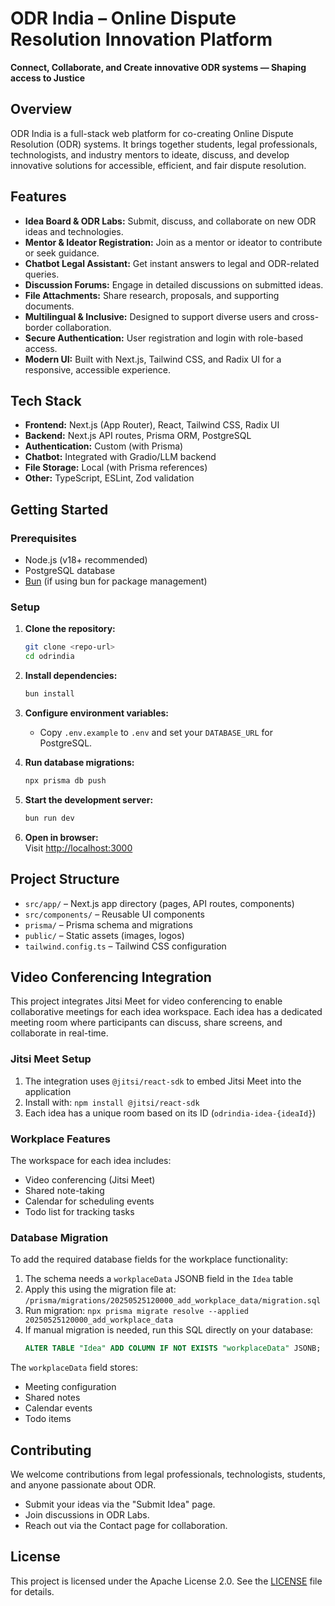 # ODR India – Online Dispute Resolution Innovation Platform

**Connect, Collaborate, and Create innovative ODR systems — Shaping access to Justice**

## Overview

ODR India is a full-stack web platform for co-creating Online Dispute Resolution (ODR) systems. It brings together students, legal professionals, technologists, and industry mentors to ideate, discuss, and develop innovative solutions for accessible, efficient, and fair dispute resolution.

## Features

- **Idea Board & ODR Labs:** Submit, discuss, and collaborate on new ODR ideas and technologies.
- **Mentor & Ideator Registration:** Join as a mentor or ideator to contribute or seek guidance.
- **Chatbot Legal Assistant:** Get instant answers to legal and ODR-related queries.
- **Discussion Forums:** Engage in detailed discussions on submitted ideas.
- **File Attachments:** Share research, proposals, and supporting documents.
- **Multilingual & Inclusive:** Designed to support diverse users and cross-border collaboration.
- **Secure Authentication:** User registration and login with role-based access.
- **Modern UI:** Built with Next.js, Tailwind CSS, and Radix UI for a responsive, accessible experience.

## Tech Stack

- **Frontend:** Next.js (App Router), React, Tailwind CSS, Radix UI
- **Backend:** Next.js API routes, Prisma ORM, PostgreSQL
- **Authentication:** Custom (with Prisma)
- **Chatbot:** Integrated with Gradio/LLM backend
- **File Storage:** Local (with Prisma references)
- **Other:** TypeScript, ESLint, Zod validation

## Getting Started

### Prerequisites

- Node.js (v18+ recommended)
- PostgreSQL database
- [Bun](https://bun.sh/) (if using bun for package management)

### Setup

1. **Clone the repository:**
   ```bash
   git clone <repo-url>
   cd odrindia
   ```

2. **Install dependencies:**
   ```bash
   bun install
   ```

3. **Configure environment variables:**
   - Copy `.env.example` to `.env` and set your `DATABASE_URL` for PostgreSQL.

4. **Run database migrations:**
   ```bash
   npx prisma db push
   ```

5. **Start the development server:**
   ```bash
   bun run dev
   ```

6. **Open in browser:**  
   Visit [http://localhost:3000](http://localhost:3000)

## Project Structure

- `src/app/` – Next.js app directory (pages, API routes, components)
- `src/components/` – Reusable UI components
- `prisma/` – Prisma schema and migrations
- `public/` – Static assets (images, logos)
- `tailwind.config.ts` – Tailwind CSS configuration

## Video Conferencing Integration

This project integrates Jitsi Meet for video conferencing to enable collaborative meetings for each idea workspace. Each idea has a dedicated meeting room where participants can discuss, share screens, and collaborate in real-time.

### Jitsi Meet Setup

1. The integration uses `@jitsi/react-sdk` to embed Jitsi Meet into the application
2. Install with: `npm install @jitsi/react-sdk`
3. Each idea has a unique room based on its ID (`odrindia-idea-{ideaId}`)

### Workplace Features

The workspace for each idea includes:
- Video conferencing (Jitsi Meet)
- Shared note-taking
- Calendar for scheduling events
- Todo list for tracking tasks

### Database Migration

To add the required database fields for the workplace functionality:

1. The schema needs a `workplaceData` JSONB field in the `Idea` table
2. Apply this using the migration file at: `/prisma/migrations/20250525120000_add_workplace_data/migration.sql`
3. Run migration: `npx prisma migrate resolve --applied 20250525120000_add_workplace_data`
4. If manual migration is needed, run this SQL directly on your database:
   ```sql
   ALTER TABLE "Idea" ADD COLUMN IF NOT EXISTS "workplaceData" JSONB;
   ```

The `workplaceData` field stores:
- Meeting configuration
- Shared notes
- Calendar events
- Todo items

## Contributing

We welcome contributions from legal professionals, technologists, students, and anyone passionate about ODR.  
- Submit your ideas via the "Submit Idea" page.
- Join discussions in ODR Labs.
- Reach out via the Contact page for collaboration.

## License

This project is licensed under the Apache License 2.0. See the [LICENSE](./LICENSE) file for details.
